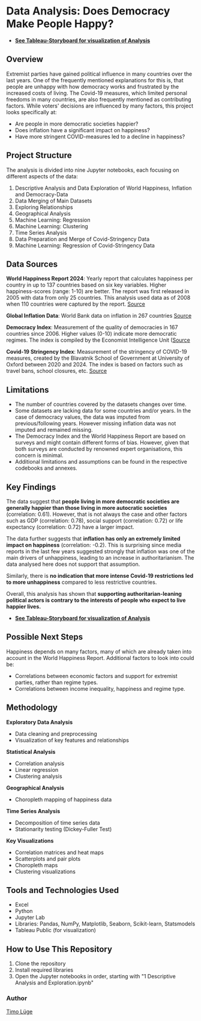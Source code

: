 #  Data Analysis: Does Democracy Make People Happy?

* [**See Tableau-Storyboard for visualization of Analysis**](https://public.tableau.com/views/DoesDemocracyMakePeopleHappy2025-02-17V01/DemocracyandHappiness?:language=en-GB&publish=yes&:sid=&:redirect=auth&:display_count=n&:origin=viz_share_link)

## Overview

Extremist parties have gained political influence in many countries over the last years.
One of the frequently mentioned explanations for this is, that people are unhappy with how democracy works and frustrated by the increased costs of living. The Covid-19 measures, which limited personal freedoms in many countries, are also frequently mentioned as contributing factors. 
While voters' decisions are influenced by many factors, this project looks specifically at: 

* Are people in more democratic societies happier? 
* Does inflation have a significant impact on happiness? 
* Have more stringent COVID-measures led to a decline in happiness? 

## Project Structure

The analysis is divided into nine Jupyter notebooks, each focusing on different aspects of the data:
1. Descriptive Analysis and Data Exploration of World Happiness, Inflation and Democracy-Data
2. Data Merging of Main Datasets
3. Exploring Relationships
4. Geographical Analysis
5. Machine Learning: Regression
6. Machine Learning: Clustering
7. Time Series Analysis
8. Data Preparation and Merge of Covid-Stringency Data
9. Machine Learning: Regression of Covid-Stringency Data

## Data Sources
**World Happiness Report 2024**: Yearly report that calculates happiness per country in up to 137 countries based on six key variables. Higher happiness-scores (range: 1-10) are better. The report was first released in 2005 with data from only 25 countries. This analysis used data as of 2008 when 110 countries were captured by the report. [Source](https://worldhappiness.report/data/) 

**Global Inflation Data**: World Bank data on inflation in 267 countries [Source](https://databank.worldbank.org/source/world-development-indicators) 

**Democracy Index**: Measurement of the quality of democracies in 167 countries since 2006. Higher values (0-10) indicate more democratic regimes. The index is compiled by the Economist Intelligence Unit ([Source](https://ourworldindata.org/grapher/democracy-index-eiu) 

**Covid-19 Stringency Index**: Measurement of the stringency of COVID-19 measures, created by the Blavatnik School of Government at University of Oxford between 2020 and 2024. The index is based on factors such as travel bans, school closures, etc. [Source](https://ourworldindata.org/metrics-explained-covid19-stringency-index) 
  
## Limitations 
* The number of countries covered by the datasets changes over time. 
* Some datasets are lacking data for some countries and/or years. In the case of democracy values, the data was imputed from previous/following years. However missing inflation data was not imputed and remained missing. 
* The Democracy Index and the World Happiness Report are based on surveys and might contain different forms of bias. However, given that both surveys are conducted by renowned expert organisations, this concern is minimal. 
* Additional limitations and assumptions can be found in the respective codebooks and annexes. 

## Key Findings

The data suggest that **people living in more democratic societies are generally happier than those living in more autocratic societies** (correlation: 0.61). However, that is not always the case and other factors such as GDP (correlation: 0.78), social support (correlation: 0.72) or life expectancy (correlation: 0.72) have a larger impact. 

The data further suggests that **inflation has only an extremely limited impact on happiness** (correlation: -0.2). This is surprising since media reports in the last few years suggested strongly that inflation was one of the main drivers of unhappiness, leading to an increase in authoritarianism. The data analysed here does not support that assumption. 

Similarly, there is **no indication that more intense Covid-19 restrictions led to more unhappiness** compared to less restrictive countries. 

Overall, this analysis has shown that **supporting authoritarian-leaning political actors is contrary to the interests of people who expect to live happier lives.** 

* [**See Tableau-Storyboard for visualization of Analysis**](https://public.tableau.com/views/DoesDemocracyMakePeopleHappy2025-02-17V01/DemocracyandHappiness?:language=en-GB&publish=yes&:sid=&:redirect=auth&:display_count=n&:origin=viz_share_link)

## Possible Next Steps
Happiness depends on many factors, many of which are already taken into account in the World Happiness Report. Additional factors to look into could be:
* Correlations between economic factors and support for extremist parties, rather than regime types. 
* Correlations between income inequality, happiness and regime type. 

## Methodology

**Exploratory Data Analysis**
* Data cleaning and preprocessing
* Visualization of key features and relationships

**Statistical Analysis**
* Correlation analysis
* Linear regression
* Clustering analysis

**Geographical Analysis**
* Choropleth mapping of happiness data

**Time Series Analysis**
* Decomposition of time series data
* Stationarity testing (Dickey-Fuller Test)

**Key Visualizations**
* Correlation matrices and heat maps
* Scatterplots and pair plots
* Choropleth maps
* Clustering visualizations

## Tools and Technologies Used
* Excel
* Python
* Jupyter Lab
* Libraries: Pandas, NumPy, Matplotlib, Seaborn, Scikit-learn, Statsmodels
* Tableau Public (for visualization)

## How to Use This Repository
1. Clone the repository
2. Install required libraries
3. Open the Jupyter notebooks in order, starting with "1 Descriptive Analysis and Exploration.ipynb"

### Author
[Timo Lüge](https://www.linkedin.com/in/timoluege)